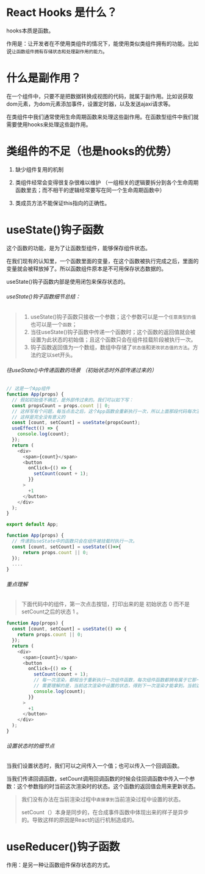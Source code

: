 # React Hooks 是什么？

hooks本质是函数。

作用是：让开发者在不使用类组件的情况下，能使用类似类组件拥有的功能。比如说`让函数组件拥有存储状态和处理副作用的能力`。

# 什么是副作用？

在一个组件中，只要不是把数据转换成视图的代码，就属于副作用。比如说获取dom元素，为dom元素添加事件，设置定时器，以及发送ajaxi请求等。

在类组件中我们通常使用生命周期函数来处理这些副作用。在函数型组件中我们就需要使用hooks来处理这些副作用。

# 类组件的不足（也是hooks的优势）

1. 缺少组件复用的机制

2. 类组件经常会变得很复杂很难以维护 （一组相关的逻辑要拆分到各个生命周期函数里去；而不相干的逻辑经常要写在同一个生命周期函数中）

3. 类成员方法不能保证this指向的正确性。

# useState()钩子函数

这个函数的功能，是为了让函数型组件，能够保存组件状态。

在我们现有的认知里，一个函数里面的变量，在这个函数被执行完成之后，里面的变量就会被释放掉了。所以函数组件原本是不可用保存状态数据的。

useState()钩子函数内部是使用闭包来保存状态的。

###### useState()钩子函数细节总结：

> 1. useState()钩子函数只接收一个参数；这个参数可以是一个`任意类型的值`也可以是一个`函数`；
> 2. 当往useState()钩子函数中传递一个函数时；这个函数的返回值就会被设置为此状态的初始值；且这个函数只会在组件挂载阶段被执行一次。
> 3. 钩子函数返回值为一个数组，数组中存储了`状态值`和`更改状态值的方法`。方法约定以set开头。

###### 往useState()中传递函数的场景 （初始状态时外部传递过来的）

```js
// 这是一个App组件
function App(props) {
  // 假如初始值不确定，是外部传过来的。我们可以如下写：
  const propsCount = props.count || 0;
  // 这样写有个问题，每当点击之后，这个App函数会重新执行一次，所以上面那段代码每次渲染也会被重新执行
  // 这样是完全没有意义的
  const [count, setCount] = useState(propsCount);
  useEffect(() => {
    console.log(count);
  });
  return (
    <div>
      <span>{count}</span>
      <button
        onClick={() => {
          setCount(count + 1);
        }}
      >
        +1
      </button>
    </div>
  );
}

export default App;

```

```js
function App(props) {
  // 传递到useState中的函数只会在组件被挂载时执行一次。
  const [count, setCount] = useState(()=>{
      return props.count || 0;
  });
  ....
}
```

###### 重点理解

> 下面代码中的组件，第一次点击按钮，打印出来的是 初始状态 0 而不是 setCount之后的状态 1 。

```js
function App(props) {
  const [count, setCount] = useState(() => {
    return props.count || 0;
  });
  return (
    <div>
      <span>{count}</span>
      <button
        onClick={() => {
          setCount(count + 1);
          // 每一次渲染，都相当于重新执行一次组件函数，每次组件函数都拥有属于它那一份的状态。
          // 需要理解的是，当前这次渲染中设置的状态，得到下一次渲染才能拿到。当前这次渲染拿到的是上一次设置的状态，或者是初始状态。
          console.log(count);
        }}
      >
        +1
      </button>
    </div>
  );
}
```

###### 设置状态时的细节点

当我们设置状态时，我们可以之间传入一个值；也可以传入一个回调函数。

当我们传递回调函数，setCount调用回调函数的时候会往回调函数中传入一个参数：这个参数指的时当前这次渲染时的状态。这个函数的返回值会用来更新状态。

> 我们没有办法在当前渲染过程中`直接拿到`当前渲染过程中设置的状态。
>
> setCount（）本身是同步的，在合成事件函数中体现出来的样子是异步的。导致这样的原因是React的运行机制造成的。

# useReducer()钩子函数

作用：是另一种让函数组件保存状态的方式。
